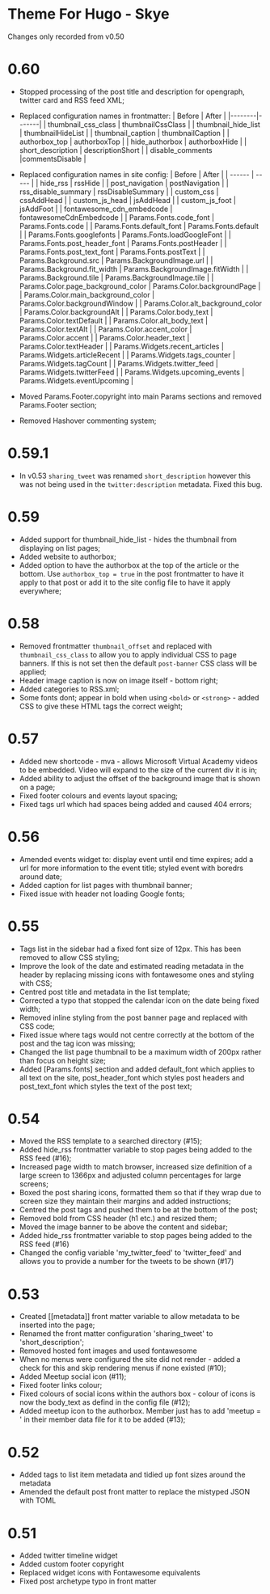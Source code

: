 # Theme For Hugo - Skye

Changes only recorded from v0.50

# 0.60

* Stopped processing of the post title and description for opengraph, twitter card and RSS feed XML;

* Replaced configuration names in frontmatter:
  | Before | After |
  |--------|-------|
  | thumbnail_css_class | thumbnailCssClass |
  | thumbnail_hide_list | thumbnailHideList |
  | thumbnail_caption | thumbnailCaption |
  | authorbox_top | authorboxTop |
  | hide_authorbox | authorboxHide |
  | short_description | descriptionShort |
  | disable_comments |commentsDisable |

* Replaced configuration names in site config:
  | Before | After |
  | ------ | ----- |
  | hide_rss | rssHide |
  | post_navigation | postNavigation |
  | rss_disable_summary | rssDisableSummary |
  | custom_css | cssAddHead |
  | custom_js_head | jsAddHead |
  | custom_js_foot | jsAddFoot |
  | fontawesome_cdn_embedcode | fontawesomeCdnEmbedcode |
  | Params.Fonts.code_font | Params.Fonts.code |
  | Params.Fonts.default_font | Params.Fonts.default |
  | Params.Fonts.googlefonts | Params.Fonts.loadGoogleFont |
  | Params.Fonts.post_header_font | Params.Fonts.postHeader |
  | Params.Fonts.post_text_font | Params.Fonts.postText |
  | Params.Background.src | Params.BackgroundImage.url |
  | Params.Background.fit_width | Params.BackgroundImage.fitWidth |
  | Params.Background.tile | Params.BackgroundImage.tile |
  | Params.Color.page_background_color | Params.Color.backgroundPage |
  | Params.Color.main_background_color | Params.Color.backgroundWindow |
  | Params.Color.alt_background_color | Params.Color.backgroundAlt |
  | Params.Color.body_text | Params.Color.textDefault |
  | Params.Color.alt_body_text | Params.Color.textAlt |
  | Params.Color.accent_color | Params.Color.accent |
  | Params.Color.header_text | Params.Color.textHeader |
  | Params.Widgets.recent_articles | Params.Widgets.articleRecent |
  | Params.Widgets.tags_counter | Params.Widgets.tagCount |
  | Params.Widgets.twitter_feed | Params.Widgets.twitterFeed |
  | Params.Widgets.upcoming_events | Params.Widgets.eventUpcoming |

* Moved Params.Footer.copyright into main Params sections and removed Params.Footer section;

* Removed Hashover commenting system;

# 0.59.1

* In v0.53 `sharing_tweet` was renamed `short_description` however this was not being used in the `twitter:description` metadata. Fixed this bug.

# 0.59
* Added support for thumbnail_hide_list - hides the thumbnail from displaying on list pages;
* Added website to authorbox;
* Added option to have the authorbox at the top of the article or the bottom. Use `authorbox_top = true` in the post frontmatter to have it apply to that post or add it to the site config file to have it apply everywhere;  

# 0.58
* Removed frontmatter `thumbnail_offset` and replaced with `thumbnail_css_class` to allow you to apply individual CSS to page banners. If this is not set then the default `post-banner` CSS class will be applied;
* Header image caption is now on image itself - bottom right;
* Added categories to RSS.xml;
* Some fonts dont; appear in bold when using `<bold>` or `<strong>` - added CSS to give these HTML tags the correct weight;

# 0.57
* Added new shortcode - mva - allows Microsoft Virtual Academy videos to be embedded. Video will expand to the size of the current div it is in;
* Added ability to adjust the offset of the background image that is shown on a page;
* Fixed footer colours and events layout spacing;
* Fixed tags url which had spaces being added and caused 404 errors;

# 0.56

* Amended events widget to: display event until end time expires; add a url for more information to the event title; styled event with boredrs around date;
* Added caption for list pages with thumbnail banner;
* Fixed issue with header not loading Google fonts;

# 0.55 

* Tags list in the sidebar had a fixed font size of 12px. This has been removed to allow CSS styling;
* Improve the look of the date and estimated reading metadata in the header by replacing missing icons with fontawesome ones and styling with CSS;
* Centred post title and metadata in the list template;
* Corrected a typo that stopped the calendar icon on the date being fixed width;
* Removed inline styling from the post banner page and replaced with CSS code;
* Fixed issue where tags would not centre correctly at the bottom of the post and the tag icon was missing;
* Changed the list page thumbnail to be a maximum width of 200px rather than focus on height size;
* Added [Params.fonts] section and added default_font which applies to all text on the site, post_header_font which styles post headers and post_text_font which styles the text of the post text;

# 0.54

* Moved the RSS template to a searched directory (#15);
* Added hide_rss frontmatter variable to stop pages being added to the RSS feed (#16);
* Increased page width to match browser, increased size definition of a large screen to 1366px and adjusted column percentages for large screens;
* Boxed the post sharing icons, formatted them so that if they wrap due to screen size they maintain their margins and added instructions;
* Centred the post tags and pushed them to be at the bottom of the post;
* Removed bold from CSS header (h1 etc.) and resized them;
* Moved the image banner to be above the content and sidebar; 
* Added hide_rss frontmatter variable to stop pages being added to the RSS feed (#16)
* Changed the config variable 'my_twitter_feed' to 'twitter_feed' and allows you to provide a number for the tweets to be shown (#17)

# 0.53

* Created [[metadata]] front matter variable to allow metadata to be inserted into the page;
* Renamed the front matter configuration 'sharing_tweet' to 'short_description'; 
* Removed hosted font images and used fontawesome
* When no menus were configured the site did not render - added a check for this and skip rendering menus if none existed (#10);
* Added Meetup social icon (#11);
* Fixed footer links colour;
* Fixed colours of social icons within the authors box - colour of icons is now the body_text as defind in the config file (#12);
* Added meetup icon to the authorbox. Member just has to add 'meetup = <meetup name>' in their member data file for it to be added (#13);

# 0.52

* Added tags to list item metadata and tidied up font sizes around the metadata
* Amended the default post front matter to replace the mistyped JSON with TOML

# 0.51

* Added twitter timeline widget
* Added custom footer copyright
* Replaced widget icons with Fontawesome equivalents
* Fixed post archetype typo in front matter
